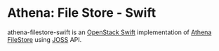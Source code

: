 Athena: File Store - Swift
==========================

athena-filestore-swift is an [OpenStack Swift](https://wiki.openstack.org/wiki/SDKs#Java_2) implementation of
[Athena FileStore](../athena-core/src/main/java/com/qubitpi/athena/filestore/FileStore.java) using
[JOSS](http://joss.javaswift.org/) API.
